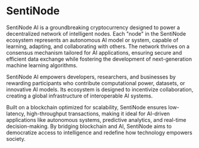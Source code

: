 # SentiNode
SentiNode AI is a groundbreaking cryptocurrency designed to power a decentralized network of intelligent nodes. Each "node" in the SentiNode ecosystem represents an autonomous AI model or system, capable of learning, adapting, and collaborating with others. The network thrives on a consensus mechanism tailored for AI applications, ensuring secure and efficient data exchange while fostering the development of next-generation machine learning algorithms.

SentiNode AI empowers developers, researchers, and businesses by rewarding participants who contribute computational power, datasets, or innovative AI models. Its ecosystem is designed to incentivize collaboration, creating a global infrastructure of interoperable AI systems.

Built on a blockchain optimized for scalability, SentiNode ensures low-latency, high-throughput transactions, making it ideal for AI-driven applications like autonomous systems, predictive analytics, and real-time decision-making. By bridging blockchain and AI, SentiNode aims to democratize access to intelligence and redefine how technology empowers society.
